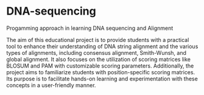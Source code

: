 # DNA-sequencing
Progamming approach in learning DNA sequencing and Alignment 

The aim of this educational project is to provide students with a practical tool to enhance their understanding of DNA string alignment and the various types of alignments, including consensus alignment, Smith-Wunsh, and global alignment. It also focuses on the utilization of scoring matrices like BLOSUM and PAM with customizable scoring parameters. Additionally, the project aims to familiarize students with position-specific scoring matrices. Its purpose is to facilitate hands-on learning and experimentation with these concepts in a user-friendly manner.
